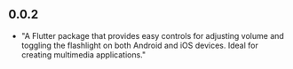 ## 0.0.2

*  "A Flutter package that provides easy controls for adjusting volume and toggling the flashlight on both Android and iOS devices. Ideal for creating multimedia applications."

